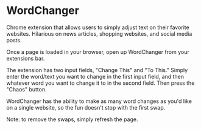 # WordChanger
Chrome extension that allows users to simply adjust text on their favorite websites. Hilarious on news articles, shopping websites, and social media posts.

Once a page is loaded in your browser, open up WordChanger from your extensions bar. 

The extension has two input fields, "Change This" and "To This." Simply enter the word/text you want to change in the first input field, and then whatever word you want to change it to in the second field. Then press the "Chaos" button.

WordChanger has the ability to make as many word changes as you'd like on a single website, so the fun doesn't stop with the first swap.

Note: to remove the swaps, simply refresh the page.


